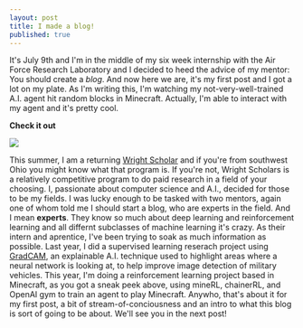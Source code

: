 ```yaml
---
layout: post
title: I made a blog!
published: true
---
```


It's July 9th and I'm in the middle of my six week internship with the Air Force Research Laboratory and I decided to heed the advice of my mentor: You should create a *blog*. And now here we are, it's my first post and I got a lot on my plate. As I'm writing this, I'm watching my not-very-well-trained A.I. agent hit random blocks in Minecraft. Actually, I'm able to interact with my agent and it's pretty cool.

**Check it out** 

![](/assets/img/minecraft.jpg)

This summer, I am a returning [Wright Scholar](https://www.wpafb.af.mil/Welcome/Fact-Sheets/Display/Article/985968/wright-scholar-research-assistant-program/) and
if you're from southwest Ohio you might know what that program is. If you're not, Wright Scholars is a relatively competitive program to do paid research in a field
of your choosing. I, passionate about computer science and A.I., decided for those to be my fields. I was lucky enough to be tasked with two mentors, again one of whom told me I should start a blog, who are experts in the field. And I mean **experts**. They know so much about deep learning and reinforcement learning and all differnt subclasses of machine learning it's crazy. As their intern and aprentice, I've been trying to soak as much information as possible. Last year, I did a supervised learning reserach project using [GradCAM](https://arxiv.org/abs/1610.02391), an explainable A.I. technique used to highlight areas where a neural network is looking at, to help improve image detection of military vehicles. This year, I'm doing a reinforcement learning project based in Minecraft, as you got a sneak peek above, using mineRL, chainerRL, and OpenAI gym to train an agent to play Minecraft. Anywho, that's about it for my first post, a bit of stream-of-conciousness and an intro to what this blog is sort of going to be about. We'll see you in the next post!

